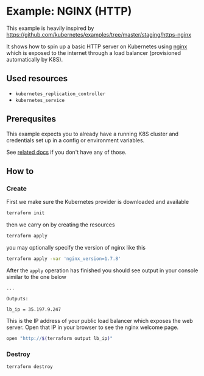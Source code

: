 # Example: NGINX (HTTP)

This example is heavily inspired by https://github.com/kubernetes/examples/tree/master/staging/https-nginx

It shows how to spin up a basic HTTP server on Kubernetes using [nginx](https://www.nginx.com)
which is exposed to the internet through a load balancer (provisioned automatically by K8S).

## Used resources

 - `kubernetes_replication_controller`
 - `kubernetes_service`

## Prerequsites

This example expects you to already have a running K8S cluster
and credentials set up in a config or environment variables.

See [related docs](../google-gke-cluster/README.md) if you don't have any of those.

## How to

### Create

First we make sure the Kubernetes provider is downloaded and available

```sh
terraform init
```

then we carry on by creating the resources

```sh
terraform apply
```

you may optionally specify the version of nginx like this

```sh
terraform apply -var 'nginx_version=1.7.8'
```

After the `apply` operation has finished you should see output
in your console similar to the one below

```
...

Outputs:

lb_ip = 35.197.9.247
```

This is the IP address of your public load balancer
which exposes the web server. Open that IP in your
browser to see the nginx welcome page.

```sh
open "http://$(terraform output lb_ip)"
```

### Destroy

```
terraform destroy
```
